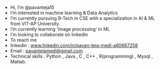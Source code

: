 -  Hi, I’m @pavanteja15
-  I’m interested in machine learning & Data Analytics
-  I’m currently pursuing B-Tech in CSE with a specialization in AI & ML from VIT-AP University.
-  I’m currently learning 'Image processing' in ML
-  I’m looking to collaborate on linkedin
-  To reach me 
-  linkedin : www.linkedin.com/in/pavan-teja-medi-a60667258
-  Email : pavantejamedi@gmail.com
-  Technical skills : Python , Java , C , C++ , R(programming) , Mysql , Matlab.

<!---
pavanteja15/pavanteja15 is a ✨ special ✨ repository because its `README.md` (this file) appears on your GitHub profile.
You can click the Preview link to take a look at your changes.
--->
